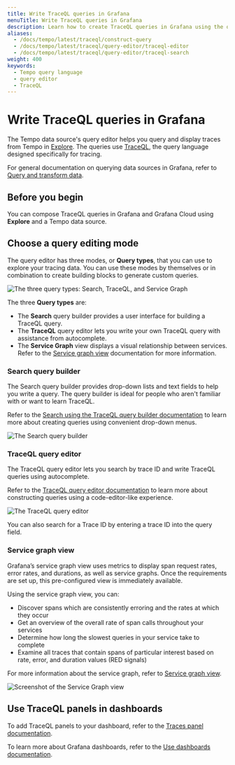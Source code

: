 ```yaml
---
title: Write TraceQL queries in Grafana
menuTitle: Write TraceQL queries in Grafana
description: Learn how to create TraceQL queries in Grafana using the query editor and search.
aliases:
  - /docs/tempo/latest/traceql/construct-query
  - /docs/tempo/latest/traceql/query-editor/traceql-editor
  - /docs/tempo/latest/traceql/query-editor/traceql-search
weight: 400
keywords:
  - Tempo query language
  - query editor
  - TraceQL
---
```


# Write TraceQL queries in Grafana

The Tempo data source's query editor helps you query and display traces from Tempo in [Explore](https://grafana.com/docs/grafana/<GRAFANA_VERSION>/explore/).
The queries use [TraceQL](/docs/tempo/latest/traceql), the query language designed specifically for tracing.

For general documentation on querying data sources in Grafana, refer to [Query and transform data](/docs/grafana/<GRAFANA_VERSION>/panels-visualizations/query-transform-data/).

## Before you begin

You can compose TraceQL queries in Grafana and Grafana Cloud using **Explore** and a Tempo data source.

## Choose a query editing mode

The query editor has three modes, or **Query types**, that you can use to explore your tracing data.
You can use these modes by themselves or in combination to create building blocks to generate custom queries.

![The three query types: Search, TraceQL, and Service Graph](/media/docs/grafana/data-sources/tempo/query-editor/tempo-ds-query-types.png)

The three **Query types** are:

- The **Search** query builder provides a user interface for building a TraceQL query.
- The **TraceQL** query editor lets you write your own TraceQL query with assistance from autocomplete.
- The **Service Graph** view displays a visual relationship between services. Refer to the [Service graph view](../../metrics-generator/service-graph-view/) documentation for more information.

### Search query builder

The Search query builder provides drop-down lists and text fields to help you write a query.
The query builder is ideal for people who aren't familiar with or want to learn TraceQL.

Refer to the [Search using the TraceQL query builder documentation](https://grafana.com/docs/grafana/<GRAFANA_VERSION>/datasources/tempo/query-editor/traceql-search/) to learn more about creating queries using convenient drop-down menus.

![The Search query builder](/media/docs/grafana/data-sources/tempo/query-editor/tempo-ds-query-search-v11.png)

### TraceQL query editor

The TraceQL query editor lets you search by trace ID and write TraceQL queries using autocomplete.

Refer to the [TraceQL query editor documentation](https://grafana.com/docs/grafana/<GRAFANA_VERSION>/datasources/tempo/query-editor/traceql-editor/) to learn more about constructing queries using a code-editor-like experience.

![The TraceQL query editor](/media/docs/grafana/data-sources/tempo/query-editor/tempo-ds-query-traceql-v11.png)

You can also search for a Trace ID by entering a trace ID into the query field.

### Service graph view

Grafana’s service graph view uses metrics to display span request rates, error rates, and durations, as well as service graphs.
Once the requirements are set up, this pre-configured view is immediately available.

Using the service graph view, you can:

- Discover spans which are consistently erroring and the rates at which they occur
- Get an overview of the overall rate of span calls throughout your services
- Determine how long the slowest queries in your service take to complete
- Examine all traces that contain spans of particular interest based on rate, error, and duration values (RED signals)

For more information about the service graph, refer to [Service graph view](../../metrics-generator/service-graph-view/).

![Screenshot of the Service Graph view](/media/docs/grafana/data-sources/tempo/query-editor/tempo-ds-query-service-graph.png)

## Use TraceQL panels in dashboards

To add TraceQL panels to your dashboard, refer to the [Traces panel documentation](/docs/grafana/latest/panels-visualizations/visualizations/traces/).

To learn more about Grafana dashboards, refer to the [Use dashboards documentation](/docs/grafana/latest/dashboards/use-dashboards/).